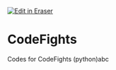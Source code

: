 <p><a target="_blank" href="https://app.eraser.io/workspace/cgOVh3D2Qm5k2JjLFWbR" id="edit-in-eraser-github-link"><img alt="Edit in Eraser" src="https://firebasestorage.googleapis.com/v0/b/second-petal-295822.appspot.com/o/images%2Fgithub%2FOpen%20in%20Eraser.svg?alt=media&amp;token=968381c8-a7e7-472a-8ed6-4a6626da5501"></a></p>

# CodeFights
Codes for CodeFights (python)abc



<!--- Eraser file: https://app.eraser.io/workspace/cgOVh3D2Qm5k2JjLFWbR --->